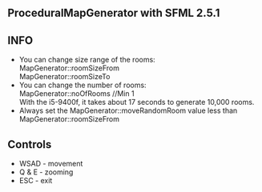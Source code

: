 ## ProceduralMapGenerator with SFML 2.5.1

## INFO
- You can change size range of the rooms:  
MapGenerator::roomSizeFrom  
MapGenerator::roomSizeTo
- You can change the number of rooms:  
MapGenerator::noOfRooms //Min 1  
With the i5-9400f, it takes about 17 seconds to generate 10,000 rooms.
- Always set the MapGenerator::moveRandomRoom value less than MapGenerator::roomSizeFrom


## Controls
- WSAD - movement
- Q & E - zooming
- ESC - exit
